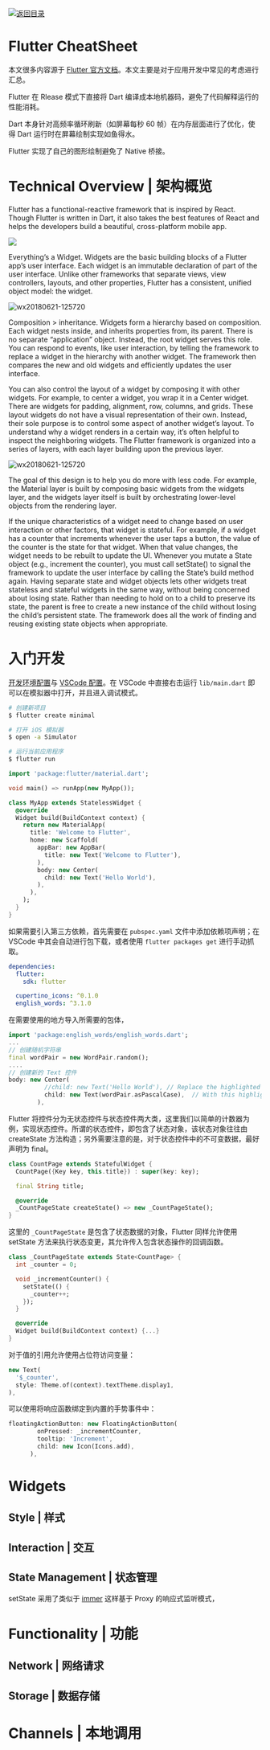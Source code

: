 [![返回目录](https://parg.co/UCb)](https://github.com/wxyyxc1992/Awesome-CheatSheet)

# Flutter CheatSheet

本文很多内容源于 [Flutter 官方文档](https://flutter.io/get-started/install/)。本文主要是对于应用开发中常见的考虑进行汇总。

Flutter 在 Rlease 模式下直接将 Dart 编译成本地机器码，避免了代码解释运行的性能消耗。

Dart 本身针对高频率循环刷新（如屏幕每秒 60 帧）在内存层面进行了优化，使得 Dart 运行时在屏幕绘制实现如鱼得水。

Flutter 实现了自己的图形绘制避免了 Native 桥接。

# Technical Overview | 架构概览

Flutter has a functional-reactive framework that is inspired by React. Though Flutter is written in Dart, it also takes the best features of React and helps the developers build a beautiful, cross-platform mobile app.

![](https://cdn-images-1.medium.com/max/1600/1*1Elvqy8C7SrwLPejdtlaZw.png)

Everything’s a Widget. Widgets are the basic building blocks of a Flutter app’s user interface. Each widget is an immutable declaration of part of the user interface. Unlike other frameworks that separate views, view controllers, layouts, and other properties, Flutter has a consistent, unified object model: the widget.

![wx20180621-125720](https://user-images.githubusercontent.com/5803001/41698770-ba5118f2-7552-11e8-9c9b-d52a18b2b06f.png)

Composition > inheritance. Widgets form a hierarchy based on composition. Each widget nests inside, and inherits properties from, its parent. There is no separate “application” object. Instead, the root widget serves this role. You can respond to events, like user interaction, by telling the framework to replace a widget in the hierarchy with another widget. The framework then compares the new and old widgets and efficiently updates the user interface.

You can also control the layout of a widget by composing it with other widgets. For example, to center a widget, you wrap it in a Center widget. There are widgets for padding, alignment, row, columns, and grids. These layout widgets do not have a visual representation of their own. Instead, their sole purpose is to control some aspect of another widget’s layout. To understand why a widget renders in a certain way, it’s often helpful to inspect the neighboring widgets. The Flutter framework is organized into a series of layers, with each layer building upon the previous layer.

![wx20180621-125720](https://user-images.githubusercontent.com/5803001/41698786-d1ab2628-7552-11e8-883b-488479f35e65.png)

The goal of this design is to help you do more with less code. For example, the Material layer is built by composing basic widgets from the widgets layer, and the widgets layer itself is built by orchestrating lower-level objects from the rendering layer.

If the unique characteristics of a widget need to change based on user interaction or other factors, that widget is stateful. For example, if a widget has a counter that increments whenever the user taps a button, the value of the counter is the state for that widget. When that value changes, the widget needs to be rebuilt to update the UI. Whenever you mutate a State object (e.g., increment the counter), you must call setState() to signal the framework to update the user interface by calling the State’s build method again. Having separate state and widget objects lets other widgets treat stateless and stateful widgets in the same way, without being concerned about losing state. Rather than needing to hold on to a child to preserve its state, the parent is free to create a new instance of the child without losing the child’s persistent state. The framework does all the work of finding and reusing existing state objects when appropriate.

# 入门开发

[开发环境配置](https://flutter.io/setup-macos/)与 [VSCode 配置](https://flutter.io/get-started/editor/#vscode)。在 VSCode 中直接右击运行 `lib/main.dart` 即可以在模拟器中打开，并且进入调试模式。

```sh
# 创建新项目
$ flutter create minimal

# 打开 iOS 模拟器
$ open -a Simulator

# 运行当前应用程序
$ flutter run
```

```dart
import 'package:flutter/material.dart';

void main() => runApp(new MyApp());

class MyApp extends StatelessWidget {
  @override
  Widget build(BuildContext context) {
    return new MaterialApp(
      title: 'Welcome to Flutter',
      home: new Scaffold(
        appBar: new AppBar(
          title: new Text('Welcome to Flutter'),
        ),
        body: new Center(
          child: new Text('Hello World'),
        ),
      ),
    );
  }
}
```

如果需要引入第三方依赖，首先需要在 `pubspec.yaml` 文件中添加依赖项声明；在 VSCode 中其会自动进行包下载，或者使用 `flutter packages get` 进行手动抓取。

```yaml
dependencies:
  flutter:
    sdk: flutter

  cupertino_icons: ^0.1.0
  english_words: ^3.1.0
```

在需要使用的地方导入所需要的包体，

```dart
import 'package:english_words/english_words.dart';
...
// 创建随机字符串
final wordPair = new WordPair.random();
....
// 创建新的 Text 控件
body: new Center(
          //child: new Text('Hello World'), // Replace the highlighted text...
          child: new Text(wordPair.asPascalCase),  // With this highlighted text.
        ),
```

Flutter 将控件分为无状态控件与状态控件两大类，这里我们以简单的计数器为例，实现状态控件。所谓的状态控件，即包含了状态对象，该状态对象往往由 createState 方法构造；另外需要注意的是，对于状态控件中的不可变数据，最好声明为 final。

```dart
class CountPage extends StatefulWidget {
  CountPage({Key key, this.title}) : super(key: key);

  final String title;

  @override
  _CountPageState createState() => new _CountPageState();
}
```

这里的 `_CountPageState` 是包含了状态数据的对象，Flutter 同样允许使用 setState 方法来执行状态变更，其允许传入包含状态操作的回调函数。

```dart
class _CountPageState extends State<CountPage> {
  int _counter = 0;

  void _incrementCounter() {
    setState(() {
      _counter++;
    });
  }

  @override
  Widget build(BuildContext context) {...}
}
```

对于值的引用允许使用占位符访问变量：

```dart
new Text(
  '$_counter',
  style: Theme.of(context).textTheme.display1,
),
```

可以使用将响应函数绑定到内置的手势事件中：

```dart
floatingActionButton: new FloatingActionButton(
        onPressed: _incrementCounter,
        tooltip: 'Increment',
        child: new Icon(Icons.add),
      ),
```

# Widgets

## Style | 样式

## Interaction | 交互

## State Management | 状态管理

setState 采用了类似于 [immer](https://github.com/mweststrate/immer) 这样基于 Proxy 的响应式监听模式，

# Functionality | 功能

## Network | 网络请求

## Storage | 数据存储

# Channels | 本地调用

